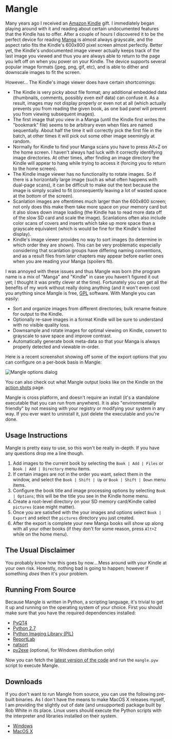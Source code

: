 # Mangle #

Many years ago I received an [Amazon Kindle](http://en.wikipedia.org/wiki/Kindle) gift. I immediately began playing
around with it and reading about certain undocumented features that the Kindle has to offer. After a couple of hours I
discovered it to be the perfect device for reading [Manga](http://en.wikipedia.org/wiki/Manga) is almost always
grayscale, and the aspect ratio fits the Kindle's 600x800 pixel screen almost perfectly. Better yet, the Kindle's
undocumented image viewer actually keeps track of the last image you viewed and thus you are always able to return to
the page you left off on when you power on your Kindle. The device supports several popular image formats (jpeg, png,
gif, etc), and is able to dither and downscale images to fit the screen.

However... The Kindle's image viewer does have certain shortcomings:

*   The Kindle is very picky about file format; any additional embedded data (thumbnails, comments, possibly even exif
    data) can confuse it. As a result, images may not display properly or even not at all (which actually prevents you
    from reading the given book, as one bad panel will prevent you from viewing subsequent images).
*   The first image that you view in a Manga (until the Kindle first writes the "bookmark" file) seems to be arbitrary
    even when files are named sequentially.  About half the time it will correctly pick the first file in the batch, at
    other times it will pick out some other image seemingly at random.
*   Normally for Kindle to find your Manga scans you have to press Alt+Z on the home screen. I haven't always had luck
    with it correctly identifying image directories. At other times, after finding an image directory the Kindle will
    appear to hang while trying to access it (forcing you to return to the home screen).
*   The Kindle image viewer has no functionality to rotate images. So if there is a horizontally large image (such as
    what often happens with dual-page scans), it can be difficult to make out the text because the image is simply
    scaled to fit (consequently leaving a lot of wasted space at the bottom of the screen).
*   Scanlation images are oftentimes much larger than the 600x800 screen; not only does this make them take more space
    on your memory card but it also slows down image loading (the Kindle has to read more data off of the slow SD card
    and scale the image). Scanlations often also include color scans of covers and inserts which take up more space than
    a grayscale equivalent (which is would be fine for the Kindle's limited display).
*   Kindle's image viewer provides no way to sort images (to determine in which order they are shown). This can be very
    problematic especially considering that scanlation groups have differing naming conventions, and as a result files
    from later chapters may appear before earlier ones when you are reading your Manga (spoilers ftl).

I was annoyed with these issues and thus Mangle was born (the program name is a mix of "Manga" and "Kindle" in case you
haven't figured it out yet; I thought it was pretty clever at the time). Fortunately you can get all the benefits of my
work without really doing anything (and it won't even cost you anything since Mangle is free,
[GPL](http://www.gnu.org/licenses/gpl-3.0.txt) software.  With Mangle you can easily:

*   Sort and organize images from different directories; bulk rename feature for output to the Kindle.
*   Optionally re-save images in a format Kindle will be sure to understand with no visible quality loss.
*   Downsample and rotate images for optimal viewing on Kindle, convert to grayscale to save space and improve contrast.
*   Automatically generate book meta-data so that your Manga is always properly detected and viewable in-order.

Here is a recent screenshot showing off some of the export options that you can configure on a per-book basis in Mangle:

![Mangle options dialog](http://foosoft.net/projects/mangle/img/options.png)

You can also check out what Mangle output looks like on the Kindle on the [action
shots](http://foosoft.net/projects/mangle/action/) page.

Mangle is cross platform, and doesn't require an install (it's a standalone executable that you can run from anywhere).
It is also "environmentally friendly" by not messing with your registry or modifying your system in any way.  If you
ever want to uninstall it, just delete the executable and you're done.

## Usage Instructions ##

Mangle is pretty easy to use, so this won't be really in-depth. If you have any questions drop me a line though.

1.  Add images to the current book by selecting the `Book | Add | Files` or `Book | Add | Directory` menu items.
2.  If certain images are not in the order you want, select them in the window, and select the `Book | Shift | Up` or
    `Book | Shift | Down` menu items.
3.  Configure the book title and image processing options by selecting `Book | Options`; this will be the title you see
    in the Kindle home menu.
4.  Create a root-level directory on your SD memory card/Kindle called `pictures` (case might matter).
5.  Once you are satisfied with the your images and options select `Book | Export` and select the `pictures` directory
    you just created.
6.  After the export is complete your new Manga books will show up along with all your other books (if they don't for
    some reason, press `Alt+Z` while on the home menu).

## The Usual Disclaimer ##

You probably know how this goes by now... Mess around with your Kindle at your own risk. Honestly, nothing bad is going
to happen; however if something *does* then it's your problem.

## Running From Source ##

Because Mangle is written in Python, a scripting language, it's trivial to get it up and running on the operating system
of your choice. First you should make sure that you have the required dependencies installed:

*   [PyQT4](http://www.riverbankcomputing.com/software/pyqt/download)
*   [Python 2.7](http://www.python.org/download/releases/2.7/)
*   [Python Imaging Library (PIL)](http://www.pythonware.com/products/pil/)
*   [ReportLab](https://pypi.python.org/pypi/reportlab)
*   [natsort](https://pypi.python.org/pypi/natsort/3.0.1)
*   [py2exe](http://www.py2exe.org/) (optional, for Windows distribution only)

Now you can fetch the [latest version of the code](https://github.com/FooSoft/mangle/) and run the `mangle.pyw` script
to execute Mangle.

## Downloads ##

If you don't want to run Mangle from source, you can use the following pre-built binaries. As I don't have the means to
make MacOS X releases myself, I am providing the slightly out of date (and unsupported) package built by Rob White in
its place. Linux users should execute the Python scripts with the interpreter and libraries installed on their system.

*  [Windows](http://foosoft.net/projects/mangle/dl/mangle-win.zip)
*  [MacOS X](http://foosoft.net/projects/mangle/dl/mangle-osx.zip)
